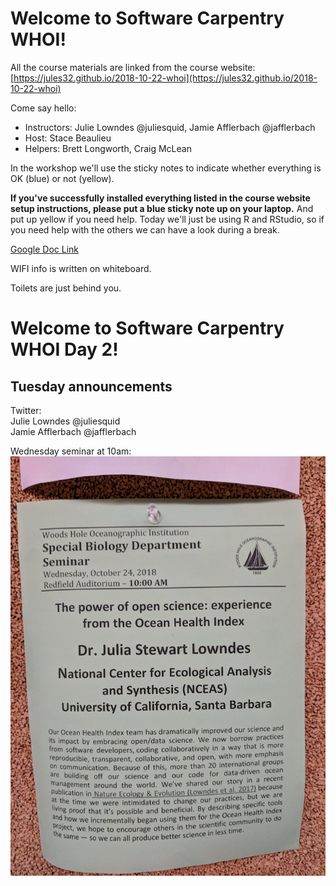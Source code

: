 # Welcome to Software Carpentry WHOI!

All the course materials are linked from the course website: [https://jules32.github.io/2018-10-22-whoi](https://jules32.github.io/2018-10-22-whoi)

Come say hello: 
 
- Instructors: Julie Lowndes @juliesquid, Jamie Afflerbach @jafflerbach
- Host: Stace Beaulieu
- Helpers: Brett Longworth, Craig McLean

In the workshop we'll use the sticky notes to indicate whether everything is OK (blue) or not (yellow).

**If you've successfully installed everything listed in the course website setup instructions, please put a blue sticky note up on your laptop.** And put up yellow if you need help. Today we'll just be using R and RStudio, so if you need help with the others we can have a look during a break.

[Google Doc Link](https://docs.google.com/document/d/1pEoTnqanxTFWqIzBYuK4ltIXVC1B4GWZLV5EUloiFxQ/edit?usp=sharing)

WIFI info is written on whiteboard.



Toilets are just behind you.

# Welcome to Software Carpentry WHOI Day 2!

## Tuesday announcements

Twitter:  
Julie Lowndes @juliesquid  
Jamie Afflerbach @jafflerbach

Wednesday seminar at 10am: 
![](fig/whoi_seminar.jpg)

